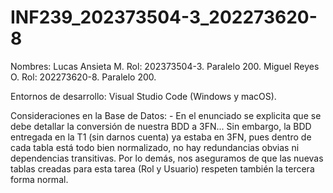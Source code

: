 # INF239_202373504-3_202273620-8

Nombres:
    Lucas Ansieta M. Rol: 202373504-3. Paralelo 200.
    Miguel Reyes O. Rol: 202273620-8. Paralelo 200.

Entornos de desarrollo: Visual Studio Code (Windows y macOS).

Consideraciones en la Base de Datos:
    - En el enunciado se explicita que se debe detallar la conversión de nuestra BDD a 3FN... Sin embargo, la BDD entregada en la T1 (sin darnos cuenta) ya estaba en 3FN, pues dentro de cada tabla está todo bien normalizado, no hay redundancias obvias ni dependencias transitivas. Por lo demás, nos aseguramos de que las nuevas tablas creadas para esta tarea (Rol y Usuario) respeten también la tercera forma normal.
